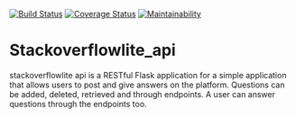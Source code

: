 [![Build Status](https://travis-ci.org/charitymarani/Stackoverflowlite_api.svg?branch=api_endpoints)](https://travis-ci.org/charitymarani/Stackoverflowlite_api)
[![Coverage Status](https://coveralls.io/repos/github/charitymarani/Stackoverflowlite_api/badge.svg?branch=api_endpoints)](https://coveralls.io/github/charitymarani/Stackoverflowlite_api?branch=api_endpoints)
[![Maintainability](https://api.codeclimate.com/v1/badges/ff5898c083e38e2102b1/maintainability)](https://codeclimate.com/github/charitymarani/Stackoverflowlite_api/maintainability)
# Stackoverflowlite_api
stackoverflowlite api is a RESTful Flask application for a simple application that allows users to post and give answers on the platform. Questions  can be added, deleted, retrieved and through endpoints. A user can answer questions through the endpoints too.
